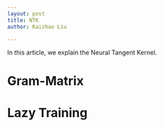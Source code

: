 ```yaml
---
layout: post
title: NTK
author: Kaizhao Liu

---
```


In this article, we explain the Neural Tangent Kernel.


# Gram-Matrix 



# Lazy Training

